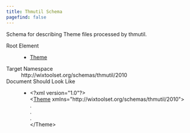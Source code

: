```yaml
---
title: Thmutil Schema
pagefind: false
---
```

<p>             Schema for describing Theme files processed by thmutil.         </p>
<dl>
  <dt>Root Element</dt>
  <dd>
    <ul>
      <li>
        <a href="theme" class="extension">Theme</a>
      </li>
    </ul>
  </dd>
  <dt>Target Namespace</dt>
  <dd>http://wixtoolset.org/schemas/thmutil/2010</dd>
  <dt>Document Should Look Like</dt>
  <dd>
    <ul>
      <li>&lt;?xml version="1.0"?&gt;<br />&lt;<a href="theme" class="extension">Theme</a> xmlns="http://wixtoolset.org/schemas/thmutil/2010"&gt;<br />.<br />.<br />.<br />&lt;/Theme&gt;</li>
    </ul>
  </dd>
</dl>

